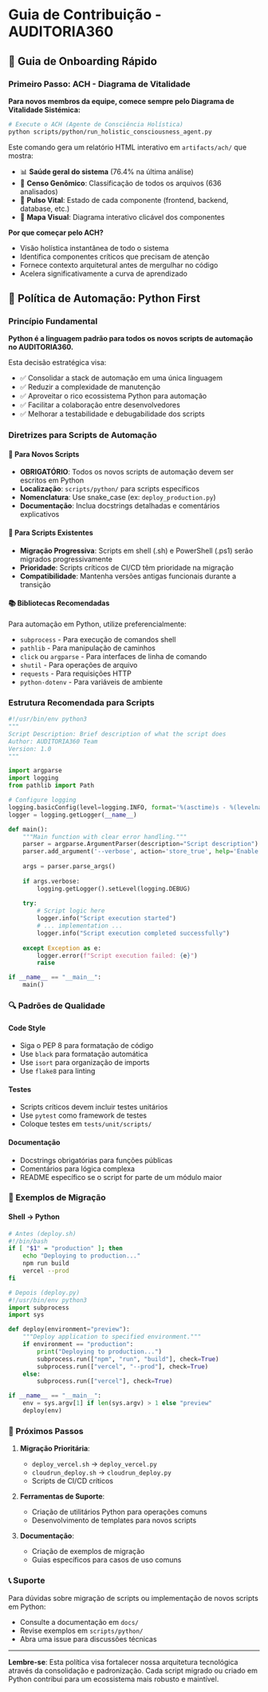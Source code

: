 # Guia de Contribuição - AUDITORIA360

## 🚀 Guia de Onboarding Rápido

### Primeiro Passo: ACH - Diagrama de Vitalidade
**Para novos membros da equipe, comece sempre pelo Diagrama de Vitalidade Sistémica:**

```bash
# Execute o ACH (Agente de Consciência Holística)
python scripts/python/run_holistic_consciousness_agent.py
```

Este comando gera um relatório HTML interativo em `artifacts/ach/` que mostra:
- 📊 **Saúde geral do sistema** (76.4% na última análise)
- 🧬 **Censo Genômico**: Classificação de todos os arquivos (636 analisados)
- 💓 **Pulso Vital**: Estado de cada componente (frontend, backend, database, etc.)
- 🎨 **Mapa Visual**: Diagrama interativo clicável dos componentes

**Por que começar pelo ACH?**
- Visão holística instantânea de todo o sistema
- Identifica componentes críticos que precisam de atenção
- Fornece contexto arquitetural antes de mergulhar no código
- Acelera significativamente a curva de aprendizado

## 🐍 Política de Automação: Python First

### Princípio Fundamental

**Python é a linguagem padrão para todos os novos scripts de automação no AUDITORIA360.**

Esta decisão estratégica visa:
- ✅ Consolidar a stack de automação em uma única linguagem
- ✅ Reduzir a complexidade de manutenção 
- ✅ Aproveitar o rico ecossistema Python para automação
- ✅ Facilitar a colaboração entre desenvolvedores
- ✅ Melhorar a testabilidade e debugabilidade dos scripts

### Diretrizes para Scripts de Automação

#### 🔧 Para Novos Scripts
- **OBRIGATÓRIO**: Todos os novos scripts de automação devem ser escritos em Python
- **Localização**: `scripts/python/` para scripts específicos
- **Nomenclatura**: Use snake_case (ex: `deploy_production.py`)
- **Documentação**: Inclua docstrings detalhadas e comentários explicativos

#### 🔄 Para Scripts Existentes
- **Migração Progressiva**: Scripts em shell (.sh) e PowerShell (.ps1) serão migrados progressivamente
- **Prioridade**: Scripts críticos de CI/CD têm prioridade na migração
- **Compatibilidade**: Mantenha versões antigas funcionais durante a transição

#### 📚 Bibliotecas Recomendadas
Para automação em Python, utilize preferencialmente:
- `subprocess` - Para execução de comandos shell
- `pathlib` - Para manipulação de caminhos
- `click` ou `argparse` - Para interfaces de linha de comando
- `shutil` - Para operações de arquivo
- `requests` - Para requisições HTTP
- `python-dotenv` - Para variáveis de ambiente

### Estrutura Recomendada para Scripts

```python
#!/usr/bin/env python3
"""
Script Description: Brief description of what the script does
Author: AUDITORIA360 Team
Version: 1.0
"""

import argparse
import logging
from pathlib import Path

# Configure logging
logging.basicConfig(level=logging.INFO, format='%(asctime)s - %(levelname)s - %(message)s')
logger = logging.getLogger(__name__)

def main():
    """Main function with clear error handling."""
    parser = argparse.ArgumentParser(description="Script description")
    parser.add_argument('--verbose', action='store_true', help='Enable verbose output')
    
    args = parser.parse_args()
    
    if args.verbose:
        logging.getLogger().setLevel(logging.DEBUG)
    
    try:
        # Script logic here
        logger.info("Script execution started")
        # ... implementation ...
        logger.info("Script execution completed successfully")
        
    except Exception as e:
        logger.error(f"Script execution failed: {e}")
        raise

if __name__ == "__main__":
    main()
```

### 🔍 Padrões de Qualidade

#### Code Style
- Siga o PEP 8 para formatação de código
- Use `black` para formatação automática
- Use `isort` para organização de imports
- Use `flake8` para linting

#### Testes
- Scripts críticos devem incluir testes unitários
- Use `pytest` como framework de testes
- Coloque testes em `tests/unit/scripts/`

#### Documentação
- Docstrings obrigatórias para funções públicas
- Comentários para lógica complexa
- README específico se o script for parte de um módulo maior

### 🚀 Exemplos de Migração

#### Shell → Python
```bash
# Antes (deploy.sh)
#!/bin/bash
if [ "$1" = "production" ]; then
    echo "Deploying to production..."
    npm run build
    vercel --prod
fi
```

```python
# Depois (deploy.py)
#!/usr/bin/env python3
import subprocess
import sys

def deploy(environment="preview"):
    """Deploy application to specified environment."""
    if environment == "production":
        print("Deploying to production...")
        subprocess.run(["npm", "run", "build"], check=True)
        subprocess.run(["vercel", "--prod"], check=True)
    else:
        subprocess.run(["vercel"], check=True)

if __name__ == "__main__":
    env = sys.argv[1] if len(sys.argv) > 1 else "preview"
    deploy(env)
```

### 🎯 Próximos Passos

1. **Migração Prioritária**: 
   - `deploy_vercel.sh` → `deploy_vercel.py`
   - `cloudrun_deploy.sh` → `cloudrun_deploy.py`
   - Scripts de CI/CD críticos

2. **Ferramentas de Suporte**:
   - Criação de utilitários Python para operações comuns
   - Desenvolvimento de templates para novos scripts

3. **Documentação**:
   - Criação de exemplos de migração
   - Guias específicos para casos de uso comuns

### 📞 Suporte

Para dúvidas sobre migração de scripts ou implementação de novos scripts em Python:
- Consulte a documentação em `docs/`
- Revise exemplos em `scripts/python/`
- Abra uma issue para discussões técnicas

---

**Lembre-se**: Esta política visa fortalecer nossa arquitetura tecnológica através da consolidação e padronização. Cada script migrado ou criado em Python contribui para um ecossistema mais robusto e maintível.